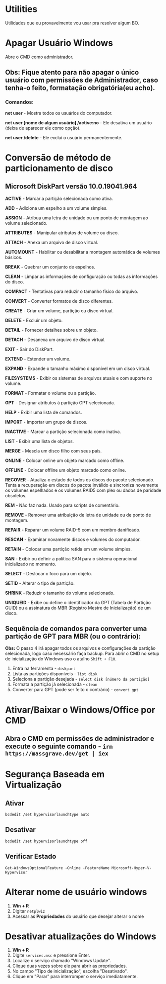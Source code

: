 # Utilities
Utilidades que eu provavelmente vou usar  pra resolver algum BO.

# Apagar Usuário Windows
Abre o CMD como administrador.

## Obs: Fique atento para não apagar o único usuário com permissões de Administrador, caso tenha-o feito, formatação obrigatória(eu acho).

### Comandos:

**net user** - Mostra todos os usuários do computador.

**net user [nome de algum usuário] /active:no** - Ele desativa um usuário (deixa de aparecer ele como opção).

**net user /delete** - Ele exclui o usuário permanentemente.



# Conversão de método de particionamento de disco

## Microsoft DiskPart versão 10.0.19041.964

**ACTIVE** - Marcar a partição selecionada como ativa.

**ADD** - Adiciona um espelho a um volume simples.

**ASSIGN** - Atribua uma letra de unidade ou um ponto de montagem ao volume selecionado.

**ATTRIBUTES** - Manipular atributos de volume ou disco.

**ATTACH** - Anexa um arquivo de disco virtual.

**AUTOMOUNT** - Habilitar ou desabilitar a montagem automática de volumes básicos.

**BREAK** - Quebrar um conjunto de espelhos.

**CLEAN** - Limpar as informações de configuração ou todas as informações do disco.

**COMPACT** - Tentativas para reduzir o tamanho físico do arquivo.

**CONVERT** - Converter formatos de disco diferentes.

**CREATE** - Criar um volume, partição ou disco virtual.

**DELETE** - Excluir um objeto.

**DETAIL** - Fornecer detalhes sobre um objeto.

**DETACH** - Desanexa um arquivo de disco virtual.

**EXIT** - Sair do DiskPart.

**EXTEND** - Estender um volume.

**EXPAND** - Expande o tamanho máximo disponível em um disco virtual.

**FILESYSTEMS** - Exibir os sistemas de arquivos atuais e com suporte no volume.

**FORMAT** - Formatar o volume ou a partição.

**GPT** - Designar atributos à partição GPT selecionada.

**HELP** - Exibir uma lista de comandos.

**IMPORT** - Importar um grupo de discos.

**INACTIVE** - Marcar a partição selecionada como inativa.

**LIST** - Exibir uma lista de objetos.

**MERGE** - Mescla um disco filho com seus pais.

**ONLINE** - Colocar online um objeto marcado como offline.

**OFFLINE** - Colocar offline um objeto marcado como online.

**RECOVER** - Atualiza o estado de todos os discos do pacote selecionado. Tenta a recuperação em discos do pacote inválido e sincroniza novamente os volumes espelhados e os volumes RAID5 com plex ou dados de paridade obsoletos.

**REM** - Não faz nada. Usado para scripts de comentário.

**REMOVE** - Remover uma atribuição de letra de unidade ou de ponto de montagem.

**REPAIR** - Reparar um volume RAID-5 com um membro danificado.

**RESCAN** - Examinar novamente discos e volumes do computador.

**RETAIN** - Colocar uma partição retida em um volume simples.

**SAN** - Exibir ou definir a política SAN para o sistema operacional inicializado no momento.

**SELECT** - Deslocar o foco para um objeto.

**SETID** - Alterar o tipo de partição.

**SHRINK** - Reduzir o tamanho do volume selecionado.

**UNIQUEID** - Exibe ou define o identificador da GPT (Tabela de Partição GUID) ou a assinatura do MBR (Registro Mestre de Inicialização) de um disco.


## Sequência de comandos para converter uma partição de GPT para MBR (ou o contrário):

**Obs:** O passo 4 irá apagar todos os arquivos e configurações da partição selecionada, logo caso necessário faça backup.
Para abrir o CMD no setup de inicialização do Windows uso o atalho `Shift + F10`.

1. Entra na ferramenta - `diskpart`
2. Lista as partições disponíveis - `list disk`
3. Seleciona a partição desejada - `select disk [número da partição]`
4. Formata a partição já selecionada - `clean`
5. Converter para GPT (pode ser feito o contrário) - `convert gpt`



# Ativar/Baixar o Windows/Office por CMD
## Abra o CMD em permissões de administrador e execute o seguinte comando -  `irm https://massgrave.dev/get | iex`

#  Segurança Baseada em Virtualização
## Ativar
`bcdedit /set hypervisorlaunchtype auto`
## Desativar
`bcdedit /set hypervisorlaunchtype off`
## Verificar Estado
`Get-WindowsOptionalFeature -Online -FeatureName Microsoft-Hyper-V-Hypervisor`



# Alterar nome de usuário windows

1. **Win + R**
2. Digitar `netplwiz`
3. Acessar as **Propriedades** do usuário que desejar alterar o nome



# Desativar atualizações do Windows

1. **Win + R**
2. Digite `services.msc` e pressione Enter.
3. Localize o serviço chamado "Windows Update".
4. Clique duas vezes sobre ele para abrir as propriedades.
5. No campo "Tipo de inicialização", escolha "Desativado".
6. Clique em "Parar" para interromper o serviço imediatamente.
